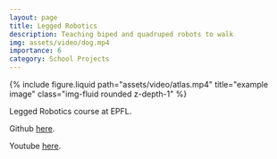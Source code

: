 ```yaml
---
layout: page
title: Legged Robotics
description: Teaching biped and quadruped robots to walk 
img: assets/video/dog.mp4
importance: 6
category: School Projects
---
```


<div class="row justify-content-center">
    <div class="col-sm-6 mt-3 mt-md-0">
        {% include figure.liquid path="assets/video/atlas.mp4" title="example image" class="img-fluid rounded z-depth-1" %}
    </div>
</div>

Legged Robotics course at EPFL.

Github <a href="https://github.com/nlugon/legged-robotics">here</a>.

Youtube <a href="https://www.youtube.com/watch?v=mAbwYRhE2rQ">here</a>.